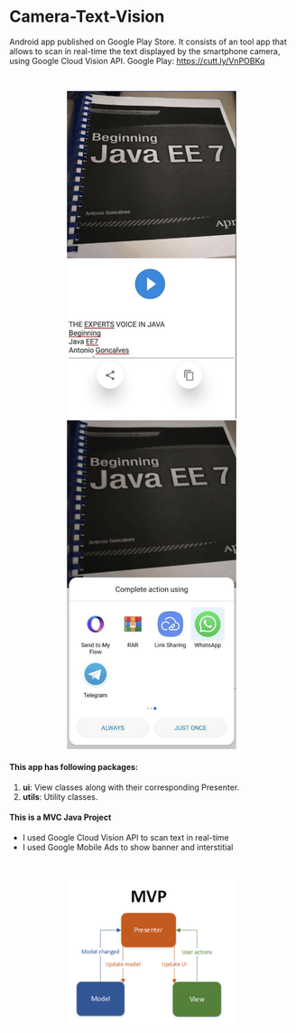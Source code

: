 # Camera-Text-Vision
Android app published on Google Play Store. It consists of an tool app that allows to scan in real-time the text displayed by the smartphone camera, using Google Cloud Vision API.
Google Play: https://cutt.ly/VnPOBKq

<br>
<p align="center">
  <img src="readme/camera2.png" width="300">
  <img src="readme/camera3.png" width="300">


</p>

#### This app has following packages:
1. **ui**: View classes along with their corresponding Presenter.
3. **utils**: Utility classes.


#### This is a MVC Java Project
- I used Google Cloud Vision API to scan text in real-time
- I used Google Mobile Ads to show banner and interstitial

<br>
<p align="center">
  <img src="readme/mvp.png" width="300">
</p>
